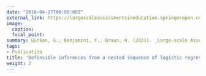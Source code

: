 ```yaml
---
date: "2016-04-27T00:00:00Z"
external_link: https://largescaleassessmentsineducation.springeropen.com/track/pdf/10.1186/s40536-021-00111-7.pdf
image:
  caption: 
  focal_point: 
summary: Gurkan, G., Benjamini, Y., Braun, H. (2021). _Large-scale Assessment in Education, 9_(16). 
tags:
- Publication
title: 'Defensible inferences from a nested sequence of logistic regressions: a guide for the perplexed'
weight: 2
---
```

